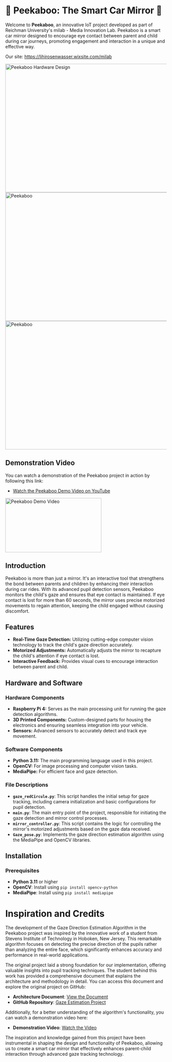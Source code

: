 # 🚗 Peekaboo: The Smart Car Mirror 🚗

Welcome to **Peekaboo**, an innovative IoT project developed as part of Reichman University's milab - Media Innovation Lab. Peekaboo is a smart car mirror designed to encourage eye contact between parent and child during car journeys, promoting engagement and interaction in a unique and effective way.

Our site: https://lihirosenwasser.wixsite.com/milab

<img src="https://github.com/user-attachments/assets/68f32f41-488e-4e5c-bce9-e091206a9ce3" alt="Peekaboo Hardware Design" width="600" height="400">


<img src="https://github.com/user-attachments/assets/abf26227-2d8a-40fc-bcce-8d8a29d534ea" alt="Peekaboo " width="600" height="400">
  
<img src="https://github.com/user-attachments/assets/ba1cb909-6941-447c-b628-ddab46197caf" alt="Peekaboo " width="600" height="400">


## Demonstration Video

You can watch a demonstration of the Peekaboo project in action by following this link:

- [Watch the Peekaboo Demo Video on YouTube](https://youtu.be/OVUpmxSjGho)
  
<a href="https://youtu.be/OVUpmxSjGho" target="_blank">
  <img src="https://img.youtube.com/vi/OVUpmxSjGho/maxresdefault.jpg" alt="Peekaboo Demo Video" width="300" height="169">
</a>


## Introduction

Peekaboo is more than just a mirror. It's an interactive tool that strengthens the bond between parents and children by enhancing their interaction during car rides. With its advanced pupil detection sensors, Peekaboo monitors the child's gaze and ensures that eye contact is maintained. If eye contact is lost for more than 60 seconds, the mirror uses precise motorized movements to regain attention, keeping the child engaged without causing discomfort.

## Features

- **Real-Time Gaze Detection:** Utilizing cutting-edge computer vision technology to track the child's gaze direction accurately.
- **Motorized Adjustments:** Automatically adjusts the mirror to recapture the child's attention if eye contact is lost.
- **Interactive Feedback:** Provides visual cues to encourage interaction between parent and child.


## Hardware and Software

### Hardware Components

- **Raspberry Pi 4:** Serves as the main processing unit for running the gaze detection algorithms.
- **3D Printed Components:** Custom-designed parts for housing the electronics and ensuring seamless integration into your vehicle.
- **Sensors:** Advanced sensors to accurately detect and track eye movement.

### Software Components

- **Python 3.11:** The main programming language used in this project.
- **OpenCV:** For image processing and computer vision tasks.
- **MediaPipe:** For efficient face and gaze detection.


### File Descriptions

- **`gaze_redCircule.py`**: This script handles the initial setup for gaze tracking, including camera initialization and basic configurations for pupil detection.
- **`main.py`**: The main entry point of the project, responsible for initiating the gaze detection and mirror control processes.
- **`mirror_controller.py`**: This script contains the logic for controlling the mirror's motorized adjustments based on the gaze data received.
- **`Gaze_pose.py`**: Implements the gaze direction estimation algorithm using the MediaPipe and OpenCV libraries.

## Installation

### Prerequisites

- **Python 3.11** or higher
- **OpenCV**: Install using `pip install opencv-python`
- **MediaPipe**: Install using `pip install mediapipe`


# Inspiration and Credits

The development of the Gaze Direction Estimation Algorithm in the Peekaboo project was inspired by the innovative work of a student from Stevens Institute of Technology in Hoboken, New Jersey. This remarkable algorithm focuses on detecting the precise direction of the pupils rather than analyzing the entire face, which significantly enhances accuracy and performance in real-world applications.

The original project laid a strong foundation for our implementation, offering valuable insights into pupil tracking techniques. The student behind this work has provided a comprehensive document that explains the architecture and methodology in detail. You can access this document and explore the original project on GitHub:

- **Architecture Document**: [View the Document](https://github.com/matthullstrung/gaze-estimation)
- **GitHub Repository**: [Gaze Estimation Project](https://github.com/matthullstrung/gaze-estimation)

Additionally, for a better understanding of the algorithm's functionality, you can watch a demonstration video here:  
- **Demonstration Video**: [Watch the Video](https://www.youtube.com/watch?v=BFOO-_9tMn4)

The inspiration and knowledge gained from this project have been instrumental in shaping the design and functionality of Peekaboo, allowing us to create a smart car mirror that effectively enhances parent-child interaction through advanced gaze tracking technology.

